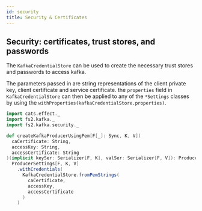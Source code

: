 ```yaml
---
id: security
title: Security & Certificates
---
```


## Security: certificates, trust stores, and passwords 

The `KafkaCredentialStore` can be used to create the necessary trust stores and passwords to access kafka.

The parameters passed in are string representations of the client private key, client certificate
and service certificate. the `properties` field in `KafkaCredentialStore` can then be applied to
any of the `*Settings` classes by using the `withProperties(kafkaCredentialStore.properties)`.

```scala mdoc
import cats.effect._
import fs2.kafka._
import fs2.kafka.security._

def createKafkaProducerUsingPem[F[_]: Sync, K, V](
  caCertificate: String,
  accessKey: String,
  accessCertificate: String
)(implicit keySer: Serializer[F, K], valSer: Serializer[F, V]): ProducerSettings[F, K, V] =
  ProducerSettings[F, K, V]
    .withCredentials(
      KafkaCredentialStore.fromPemStrings(
        caCertificate,
        accessKey,
        accessCertificate
      )
    )
```
